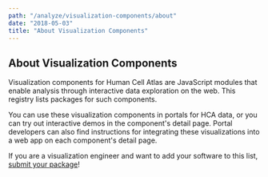 ```yaml
---
path: "/analyze/visualization-components/about"
date: "2018-05-03"
title: "About Visualization Components"
---
```


## About Visualization Components
Visualization components for Human Cell Atlas are JavaScript modules that enable analysis through interactive data exploration on the web.  This registry lists packages for such components.

You can use these visualization components in portals for HCA data, or you can try out interactive demos in the component's detail page.  Portal developers can also find instructions for integrating these visualizations into a web app on each component's detail page.

If you are a visualization engineer and want to add your software to this list, [submit your package](https://github.com/HumanCellAtlas/data-portal-content/issues/new/?with-visualization-component-package-submission-issue-template)!
